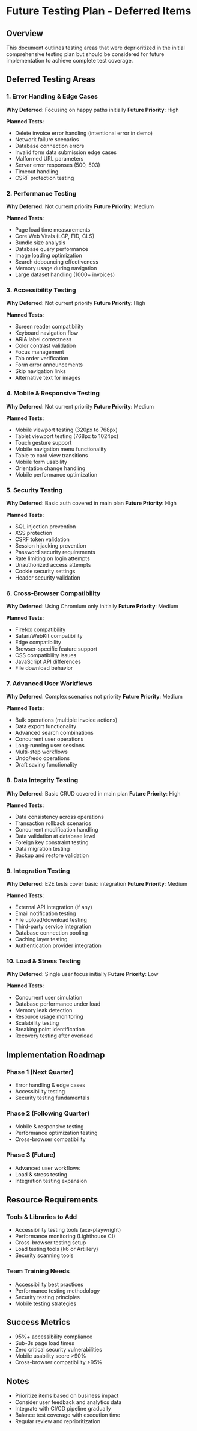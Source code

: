 # Future Testing Plan - Deferred Items

## Overview
This document outlines testing areas that were deprioritized in the initial comprehensive testing plan but should be considered for future implementation to achieve complete test coverage.

## Deferred Testing Areas

### 1. Error Handling & Edge Cases
**Why Deferred**: Focusing on happy paths initially
**Future Priority**: High

**Planned Tests**:
- Delete invoice error handling (intentional error in demo)
- Network failure scenarios
- Database connection errors
- Invalid form data submission edge cases
- Malformed URL parameters
- Server error responses (500, 503)
- Timeout handling
- CSRF protection testing

### 2. Performance Testing
**Why Deferred**: Not current priority
**Future Priority**: Medium

**Planned Tests**:
- Page load time measurements
- Core Web Vitals (LCP, FID, CLS)
- Bundle size analysis
- Database query performance
- Image loading optimization
- Search debouncing effectiveness
- Memory usage during navigation
- Large dataset handling (1000+ invoices)

### 3. Accessibility Testing
**Why Deferred**: Not current priority
**Future Priority**: High

**Planned Tests**:
- Screen reader compatibility
- Keyboard navigation flow
- ARIA label correctness
- Color contrast validation
- Focus management
- Tab order verification
- Form error announcements
- Skip navigation links
- Alternative text for images

### 4. Mobile & Responsive Testing
**Why Deferred**: Not current priority
**Future Priority**: Medium

**Planned Tests**:
- Mobile viewport testing (320px to 768px)
- Tablet viewport testing (768px to 1024px)
- Touch gesture support
- Mobile navigation menu functionality
- Table to card view transitions
- Mobile form usability
- Orientation change handling
- Mobile performance optimization

### 5. Security Testing
**Why Deferred**: Basic auth covered in main plan
**Future Priority**: High

**Planned Tests**:
- SQL injection prevention
- XSS protection
- CSRF token validation
- Session hijacking prevention
- Password security requirements
- Rate limiting on login attempts
- Unauthorized access attempts
- Cookie security settings
- Header security validation

### 6. Cross-Browser Compatibility
**Why Deferred**: Using Chromium only initially
**Future Priority**: Medium

**Planned Tests**:
- Firefox compatibility
- Safari/WebKit compatibility
- Edge compatibility
- Browser-specific feature support
- CSS compatibility issues
- JavaScript API differences
- File download behavior

### 7. Advanced User Workflows
**Why Deferred**: Complex scenarios not priority
**Future Priority**: Medium

**Planned Tests**:
- Bulk operations (multiple invoice actions)
- Data export functionality
- Advanced search combinations
- Concurrent user operations
- Long-running user sessions
- Multi-step workflows
- Undo/redo operations
- Draft saving functionality

### 8. Data Integrity Testing
**Why Deferred**: Basic CRUD covered in main plan
**Future Priority**: High

**Planned Tests**:
- Data consistency across operations
- Transaction rollback scenarios
- Concurrent modification handling
- Data validation at database level
- Foreign key constraint testing
- Data migration testing
- Backup and restore validation

### 9. Integration Testing
**Why Deferred**: E2E tests cover basic integration
**Future Priority**: Medium

**Planned Tests**:
- External API integration (if any)
- Email notification testing
- File upload/download testing
- Third-party service integration
- Database connection pooling
- Caching layer testing
- Authentication provider integration

### 10. Load & Stress Testing
**Why Deferred**: Single user focus initially
**Future Priority**: Low

**Planned Tests**:
- Concurrent user simulation
- Database performance under load
- Memory leak detection
- Resource usage monitoring
- Scalability testing
- Breaking point identification
- Recovery testing after overload

## Implementation Roadmap

### Phase 1 (Next Quarter)
- Error handling & edge cases
- Accessibility testing
- Security testing fundamentals

### Phase 2 (Following Quarter)  
- Mobile & responsive testing
- Performance optimization testing
- Cross-browser compatibility

### Phase 3 (Future)
- Advanced user workflows
- Load & stress testing
- Integration testing expansion

## Resource Requirements

### Tools & Libraries to Add
- Accessibility testing tools (axe-playwright)
- Performance monitoring (Lighthouse CI)
- Cross-browser testing setup
- Load testing tools (k6 or Artillery)
- Security scanning tools

### Team Training Needs
- Accessibility best practices
- Performance testing methodology
- Security testing principles
- Mobile testing strategies

## Success Metrics
- 95%+ accessibility compliance
- Sub-3s page load times
- Zero critical security vulnerabilities
- Mobile usability score >90%
- Cross-browser compatibility >95%

## Notes
- Prioritize items based on business impact
- Consider user feedback and analytics data
- Integrate with CI/CD pipeline gradually
- Balance test coverage with execution time
- Regular review and reprioritization 
